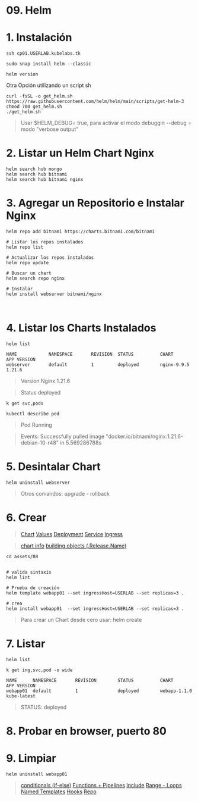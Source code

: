# 09. Helm <!-- omit in TOC -->

# 1. Instalación
```vim
ssh cp01.USERLAB.kubelabs.tk

sudo snap install helm --classic

helm version
```

Otra Opción utilizando un script sh
```vim
curl -fsSL -o get_helm.sh https://raw.githubusercontent.com/helm/helm/main/scripts/get-helm-3
chmod 700 get_helm.sh
./get_helm.sh
```

> Usar $HELM_DEBUG= true, para activar el modo debuggin
> --debug = modo "verbose output"

# 2. Listar un Helm Chart Nginx
```vim
helm search hub mongo
helm search hub bitnami
helm search hub bitnami nginx
```

# 3. Agregar un Repositorio e Instalar Nginx
```vim
helm repo add bitnami https://charts.bitnami.com/bitnami

# Listar los repos instalados
helm repo list

# Actualizar los repos instalados
helm repo update

# Buscar un chart
helm search repo nginx

# Instalar
helm install webserver bitnami/nginx



```


# 4. Listar los Charts Instalados
```vim
helm list
```
```vim
NAME            NAMESPACE       REVISION  STATUS          CHART           APP VERSION
webserver       default         1         deployed        nginx-9.9.5     1.21.6
```
> Version Nginx 1.21.6

> Status deployed

```vim
k get svc,pods

kubectl describe pod
```
> Pod Running

> Events: Successfully pulled image "docker.io/bitnami/nginx:1.21.6-debian-10-r48" in 5.569286788s

# 5. Desintalar Chart
```vim
helm uninstall webserver
```
> Otros comandos: upgrade - rollback


# 6. Crear
> [Chart](./assets/08/Chart.yaml)
> [Values](./assets/08/values.yaml)
> [Deployment](./assets/08/templates/deploy.yml)
> [Service](./assets/08/templates/svc.yml)
> [Ingress](./assets/08/templates/ingress.yml)

> [chart info](https://helm.sh/docs/topics/charts/#the-chartyaml-file)
> [building objects (.Release.Name)](https://helm.sh/docs/chart_template_guide/builtin_objects/)
```vim
cd assets/08


# valida sintaxis
helm lint

# Prueba de creación
helm template webapp01 --set ingressHost=USERLAB --set replicas=3 .

# crea
helm install webapp01  --set ingressHost=USERLAB --set replicas=3 .
```
> Para crear un Chart desde cero usar: helm create

# 7. Listar
```vim
helm list

k get ing,svc,pod -o wide
```
```vim
NAME      NAMESPACE       REVISION        STATUS          CHART           APP VERSION
webapp01  default         1               deployed        webapp-1.1.0    kube-latest
```
> STATUS: deployed

# 8. Probar en browser, puerto 80
# 9. Limpiar
```vim
helm uninstall webapp01
```

> [conditionals (if-else)](https://helm.sh/docs/chart_template_guide/control_structures/)
> [Functions + Pipelines](https://helm.sh/docs/chart_template_guide/functions_and_pipelines/#helm)
> [Include](https://helm.sh/docs/howto/charts_tips_and_tricks/#using-the-include-function)
> [Range - Loops](https://helm.sh/docs/chart_template_guide/control_structures/#looping-with-the-range-action)
> [Named Templates](https://helm.sh/docs/chart_template_guide/named_templates/#helm)
> [Hooks](https://helm.sh/docs/topics/charts_hooks/#helm)
> [Repo](https://helm.sh/docs/topics/chart_repository/)
